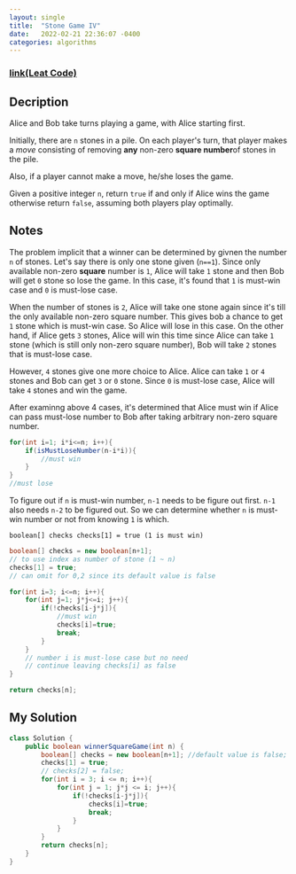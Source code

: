 ```yaml
---
layout: single
title:  "Stone Game IV"
date:   2022-02-21 22:36:07 -0400
categories: algorithms
---
```

### [link(Leat Code)](https://leetcode.com/problems/stone-game-iv/)
## Decription
Alice and Bob take turns playing a game, with Alice starting first.

Initially, there are `n` stones in a pile. On each player's turn, that player makes a *move* consisting of removing **any** non-zero **square number**of stones in the pile.

Also, if a player cannot make a move, he/she loses the game.

Given a positive integer `n`, return `true` if and only if Alice wins the game otherwise return `false`, assuming both players play optimally.

## Notes
The problem implicit that a winner can be determined by givnen the number `n` of stones. Let's say there is only one stone given (`n==1`). Since only available non-zero **square** number is `1`, Alice will take `1` stone and then Bob will get `0` stone so lose the game. In this case, it's found that `1` is must-win case and `0` is must-lose case. 

When the number of stones is `2`, Alice will take one stone again since it's till the only available non-zero square number. This gives bob a chance to get `1` stone which is must-win case. So Alice will lose in this case. On the other hand, if Alice gets `3` stones, Alice will win this time since Alice can take `1` stone (which is still only non-zero square number), Bob will take `2` stones that is must-lose case.

However, `4` stones give one more choice to Alice. Alice can take `1` or `4` stones and Bob can get `3` or `0` stone. Since `0` is must-lose case, Alice will take `4` stones and win the game.

After examinng above 4 cases, it's determined that Alice must win if Alice can pass must-lose number to Bob after taking arbitrary non-zero square number.

```java
for(int i=1; i*i<=n; i++){
    if(isMustLoseNumber(n-i*i)){
        //must win
    }
}
//must lose
```

To figure out if `n` is must-win number, `n-1` needs to be figure out first. `n-1` also needs `n-2` to be figured out. So we can determine whether `n` is must-win number or not from knowing `1` is which.

`boolean[] checks checks[1] = true (1 is must win)`

```java
boolean[] checks = new boolean[n+1];
// to use index as number of stone (1 ~ n)
checks[1] = true;
// can omit for 0,2 since its default value is false

for(int i=3; i<=n; i++){
	for(int j=1; j*j<=i; j++){
		if(!checks[i-j*j]){
			//must win
			checks[i]=true;
			break;
		}
	}
	// number i is must-lose case but no need
	// continue leaving checks[i] as false
}

return checks[n];
```
## My Solution

```java
class Solution {
    public boolean winnerSquareGame(int n) {
        boolean[] checks = new boolean[n+1]; //default value is false;
        checks[1] = true;
        // checks[2] = false;
        for(int i = 3; i <= n; i++){
            for(int j = 1; j*j <= i; j++){
                if(!checks[i-j*j]){
                    checks[i]=true;
                    break;
                }
            }
        }
        return checks[n];
    }
}
```